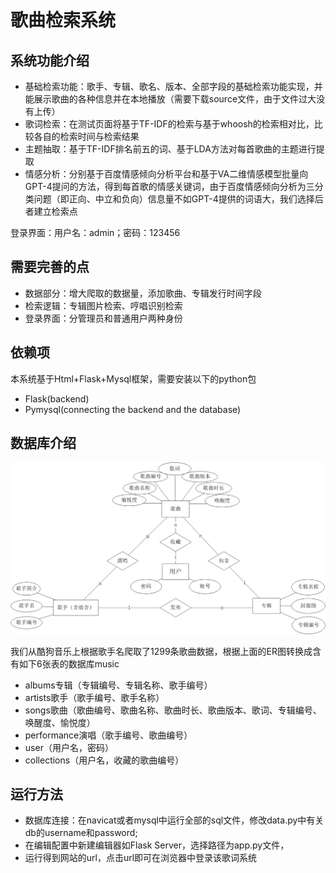 # 歌曲检索系统
  
## 系统功能介绍
- 基础检索功能：歌手、专辑、歌名、版本、全部字段的基础检索功能实现，并能展示歌曲的各种信息并在本地播放（需要下载source文件，由于文件过大没有上传）
- 歌词检索：在测试页面将基于TF-IDF的检索与基于whoosh的检索相对比，比较各自的检索时间与检索结果
- 主题抽取：基于TF-IDF排名前五的词、基于LDA方法对每首歌曲的主题进行提取
- 情感分析：分别基于百度情感倾向分析平台和基于VA二维情感模型批量向GPT-4提问的方法，得到每首歌的情感关键词，由于百度情感倾向分析为三分类问题（即正向、中立和负向）信息量不如GPT-4提供的词语大，我们选择后者建立检索点

登录界面：用户名：admin；密码：123456

## 需要完善的点
- 数据部分：增大爬取的数据量，添加歌曲、专辑发行时间字段
- 检索逻辑：专辑图片检索、哼唱识别检索
- 登录界面：分管理员和普通用户两种身份

## 依赖项
本系统基于Html+Flask+Mysql框架，需要安装以下的python包
- Flask(backend)
- Pymysql(connecting the backend and the database)

## 数据库介绍
![alt text](er.jpg)


我们从酷狗音乐上根据歌手名爬取了1299条歌曲数据，根据上面的ER图转换成含有如下6张表的数据库music
- albums专辑（专辑编号、专辑名称、歌手编号）
- artists歌手（歌手编号、歌手名称）
- songs歌曲（歌曲编号、歌曲名称、歌曲时长、歌曲版本、歌词、专辑编号、唤醒度、愉悦度）
- performance演唱（歌手编号、歌曲编号）
- user（用户名，密码）
- collections（用户名，收藏的歌曲编号）

## 运行方法
- 数据库连接：在navicat或者mysql中运行全部的sql文件，修改data.py中有关db的username和password;
- 在编辑配置中新建编辑器如Flask Server，选择路径为app.py文件，
- 运行得到网站的url，点击url即可在浏览器中登录该歌词系统
